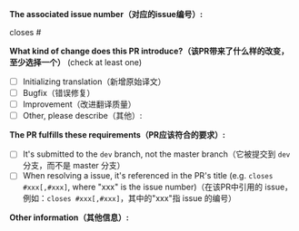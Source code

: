 <!-- Please don't delete this template -->

<!-- PULL REQUEST TEMPLATE -->
<!-- (Update "[ ]" to "[x]" to check a box) -->

**The associated issue number（对应的issue编号）:**

closes #

**What kind of change does this PR introduce?（该PR带来了什么样的改变，至少选择一个）** (check at least one)

- [ ] Initializing translation（新增原始译文）
- [ ] Bugfix（错误修复）
- [ ] Improvement（改进翻译质量）
- [ ] Other, please describe（其他）:

**The PR fulfills these requirements（PR应该符合的要求）:**

- [ ] It's submitted to the `dev` branch, not the master branch（它被提交到 `dev` 分支，而不是 master 分支）
- [ ] When resolving a issue, it's referenced in the PR's title (e.g. `closes #xxx[,#xxx]`, where "xxx" is the issue number)（在该PR中引用的 issue，例如：`closes #xxx[,#xxx]`，其中的"xxx"指 issue 的编号）

**Other information（其他信息）:**
